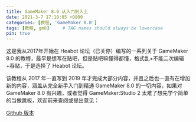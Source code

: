 ```yaml
---
title: GameMaker 8.0 从入门到入土
date: 2021-3-7 17:10:05 +0800
categories: [教程, 'GameMaker 8.0']
tags: [教程, gm8]     # TAG names should always be lowercase
pin: true
---
```


这是我从2017年开始在 Heabot 论坛（已关停）编写的一系列关于 GameMaker 8.0 的教程，最早是想写在贴吧，但是贴吧嘛懂得都懂，格式乱+不能二次编辑+吞贴，于是选择了 Heabot 论坛。

该教程从 2017 年一直写到 2019 年才完成大部分内容，并且之后也一直有在增加新的内容，涵盖从完全新手入门到精通 GameMaker 8.0 的一切内容，如果对 GameMaker 8.0 有兴趣，或者觉得 GameMaker:Studio 2 太难了想先学个简单的当做跳板，欢迎前来查阅或提出意见：

[Github 版本](https://gm8.nihil.cc/)
